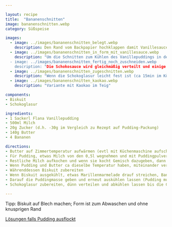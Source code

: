 ```yaml
---

layout: recipe
title:  "Bananenschnitten"
image: bananenschnitten.webp
category: Süßspeise

images:
  - image: ../images/bananenschnitten_belegt.webp
    description: Den Rand vom Backpapier hochklappen damit Vanillesauce nicht herausrinnt
  - image: ../images/bananenschnitten_in_form_mit_vanillesauce.webp
    description: "Um die Schnitten zum Kühlen des Vanillepuddings in den Kühlschrank zu stellen, müssen sie in eine Form gegeben werden. Wenn nötig etwas Rand wegschneiden damit es in die Form geht
  - image: ../images/bananenschnitten_fertig_noch_zuschneiden.webp
    description: "Die Schokosauce wird gleichmäßig verteilt und einige Zeit im Kühlschrank gehärtet, damit man am Schluss die Ränder abschneiden kann"
  - image: ../images/bananenschnitten_zugeschnitten.webp
    description: "Wenn die Schokoglasur leicht fest ist (ca 15min im Kühlschrank) lässt sie sich gut schneiden"
  - image: ../images/bananenschnitten_kaokao.webp
    description: "Variante mit Kaokao im Teig"

components:
- Biskuit
- Schokoglasur

ingredients:
- 1 Sackerl Flana Vanillepudding
- 500ml Milch
- 20g Zucker (d.h. -30g im Vergleich zu Rezept auf Pudding-Packung)
- 140g Butter
- 4 Bananen

directions:
- Butter auf Zimmertemperatur aufwärmen (evtl mit Küchenmaschine aufschlagen)
- Für Pudding, etwas Milch von den 0,5l wegnehmen und mit Puddingpulver und 20g Zucker vermischen
- Restliche Milch aufkochen und wenn sie kocht Gemisch dazugeben, dann ca 1min kochen lassen während man umrührt und Pudding auskühlen lassen
- Wenn Pudding und Butter ca dieselbe Temperatur haben, miteinander vermischen (ansonsten flockt die Butter von der Puddingcreme aus)
- Währenddessen Biskuit zubereiten
- Wenn Biskuit ausgekühlt, etwas Marillenmarmelade drauf streichen, Bananen in Scheiben schneiden (quer ist einfacher) und darauf verteilen
- Darauf die Puddingmasse geben und erneut auskühlen lassen (Pudding muss stocken also ca 1h, evtl im Kühlschrank)
- Schokoglasur zubereiten, dünn verteilen und abkühlen lassen bis die Glasur fest ist

---
```


Tipp: Biskuit auf Blech machen; Form ist zum Abwaschen und ohne knusprigen Rand

[Lösungen falls Pudding ausflockt](https://www.chefkoch.de/forum/2,10,18142/Buttercreme-flockt.html)
